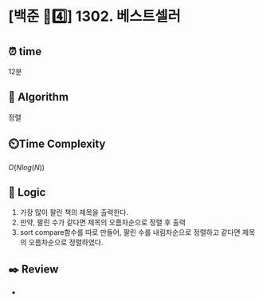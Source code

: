 # [백준 🩶4️⃣] 1302. 베스트셀러
 
## ⏰  **time**

12분

## :pushpin: **Algorithm**

정렬

## ⏲️**Time Complexity**

$O(Nlog(N))$

## :round_pushpin: **Logic**

1. 가장 많이 팔린 책의 제목을 출력한다.
2. 만약, 팔린 수가 같다면 제목의 오름차순으로 정렬 후 출력
3. sort compare함수를 따로 만들어, 팔린 수를 내림차순으로 정렬하고 같다면 제목의 오름차순으로 정렬하였다.


## :black_nib: **Review**
- 
